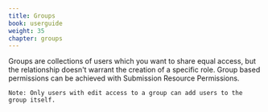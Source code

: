 ```yaml
---
title: Groups
book: userguide
weight: 35
chapter: groups
---
```


Groups are collections of users which you want to share equal access, but the relationship doesn't warrant the creation of a specific role. Group based permissions can be achieved with Submission Resource Permissions.

`Note: Only users with edit access to a group can add users to the group itself.`
